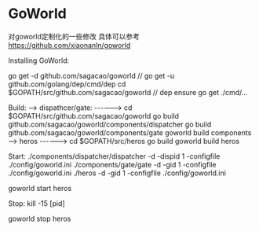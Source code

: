 # GoWorld
对goworld定制化的一些修改
具体可以参考
https://github.com/xiaonanln/goworld



Installing GoWorld:

go get -d github.com/sagacao/goworld
// go get -u github.com/golang/dep/cmd/dep
cd $GOPATH/src/github.com/sagacao/goworld
// dep ensure
go get ./cmd/...

Build:
--> dispathcer/gate:
------> cd $GOPATH/src/github.com/sagacao/goworld
		go build github.com/sagacao/goworld/components/dispatcher
		go build github.com/sagacao/goworld/components/gate
		goworld build components
--> heros
------> cd $GOPATH/src/heros
		go build
		goworld build heros

Start:
./components/dispatcher/dispatcher -d -dispid 1 -configfile ./config/goworld.ini
./components/gate/gate -d -gid 1 -configfile ./config/goworld.ini
./heros -d -gid 1 -configfile ./config/goworld.ini

goworld start heros

Stop:
kill -15 [pid]

goworld stop heros